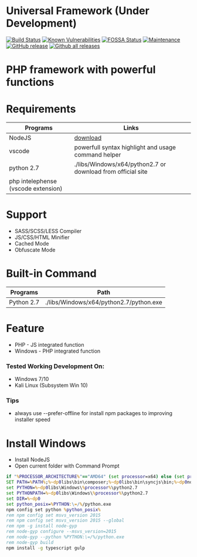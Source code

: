 # Universal Framework (Under Development)

[![Build Status](https://travis-ci.org/dimaslanjaka/universal-framework.png?branch=master)](https://travis-ci.org/dimaslanjaka/universal-framework) [![Known Vulnerabilities](https://snyk.io/test/github/dimaslanjaka/universal-framework/badge.svg)](https://snyk.io/test/github/dimaslanjaka/universal-framework) [![FOSSA Status](https://app.fossa.io/api/projects/git%2Bgithub.com%2Fdimaslanjaka%2Funiversal-framework.svg?type=shield)](https://app.fossa.io/projects/git%2Bgithub.com%2Fdimaslanjaka%2Funiversal-framework?ref=badge_shield) [![Maintenance](https://img.shields.io/badge/Maintained%3F-yes-green.svg)](https://GitHub.com/dimaslanjaka/universal-framework/graphs/commit-activity) [![GitHub release](https://img.shields.io/github/release/dimaslanjaka/universal-framework.svg)](https://GitHub.com/dimaslanjaka/universal-framework/releases/) [![Github all releases](https://img.shields.io/github/downloads/dimaslanjaka/universal-framework/total.svg)](https://GitHub.com/dimaslanjaka/universal-framework/releases/)

# PHP framework with powerful functions

# Requirements

| Programs                            | Links                                                       |
| ----------------------------------- | ----------------------------------------------------------- |
| NodeJS                              | [download](https://nodejs.org/en/blog/release/v10.16.0/)    |
| vscode                              | powerfull syntax highlight and usage command helper         |
| python 2.7                          | ./libs/Windows/x64/python2.7 or download from official site |
| php intelephense (vscode extension) |                                                             |

# Support

- SASS/SCSS/LESS Compiler
- JS/CSS/HTML Minifier
- Cached Mode
- Obfuscate Mode

# Built-in Command

| Programs   | Path                                    |
| ---------- | --------------------------------------- |
| Python 2.7 | ./libs/Windows/x64/python2.7/python.exe |

# Feature

- PHP - JS integrated function
- Windows - PHP integrated function

### Tested Working Development On:

- Windows 7/10
- Kali Linux (Subsystem Win 10)

### Tips

- always use --prefer-offline for install npm packages to improving installer speed

# Install Windows

- Install NodeJS
- Open current folder with Command Prompt

```bat
if "%PROCESSOR_ARCHITECTURE%"=="AMD64" (set processor=x64) else (set processor=x86)
SET PATH=%PATH%;%~dp0libs\bin\composer;%~dp0libs\bin\syncjs\bin;%~dp0node_modules\.bin;%~dp0libs\bin\php-cs-fixer
set PYTHON=%~dp0libs\Windows\%processor%\python2.7
set PYTHONPATH=%~dp0libs\Windows\%processor%\python2.7
set DIR=%~dp0
set python_posix=%PYTHON:\=/%/python.exe
npm config set python %python_posix%
rem npm config set msvs_version 2015
rem npm config set msvs_version 2015 --global
rem npm -g install node-gyp
rem node-gyp configure --msvs_version=2015
rem node-gyp --python %PYTHON:\=/%/python.exe
rem node-gyp build
npm install -g typescript gulp
```
